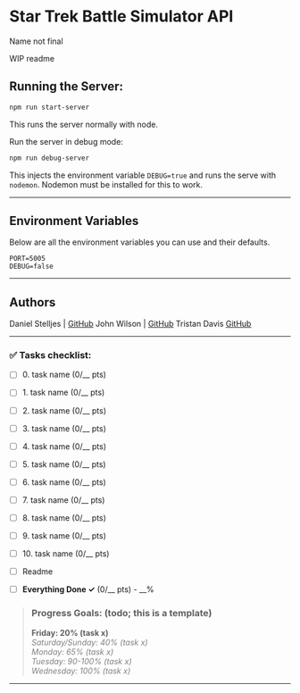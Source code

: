 # Star Trek Battle Simulator API
Name not final

WIP readme

## Running the Server:

```bash
npm run start-server
```
This runs the server normally with node.

Run the server in debug mode:
```bash
npm run debug-server
```
This injects the environment variable `DEBUG=true` and runs the serve with `nodemon`.
Nodemon must be installed for this to work.

----

## Environment Variables
Below are all the environment variables you can use and their defaults.
```dotenv
PORT=5005
DEBUG=false
```

----
## Authors

Daniel Stelljes | [GitHub](https://github.com/Zytronium)
John Wilson | [GitHub](https://github.com/Paintballskaguy)
Tristan Davis [GitHub](https://github.com/TebariousBag)

----

### ✅ Tasks checklist:
- [ ] ​0. task name (0/__ pts)
- [ ] ​1. task name (0/__ pts)
- [ ] ​2. task name (0/__ pts)
- [ ] ​3. task name (0/__ pts)
- [ ] ​4. task name (0/__ pts)
- [ ] ​5. task name (0/__ pts)
- [ ] ​6. task name (0/__ pts)
- [ ] ​7. task name (0/__ pts)
- [ ] ​8. task name (0/__ pts)
- [ ] ​9. task name (0/__ pts)
- [ ] ​10. task name (0/__ pts)


- [ ] Readme
- [ ] **Everything Done ✓** (0/__ pts) - __%

>### Progress Goals:  (todo; this is a template)
><strong>Friday: 20% (task x)</strong>  
<em style="color: gray">Saturday/Sunday: 40% (task x)</em>  
<em style="color: gray">Monday: 65% (task x)</em>  
<em style="color: gray">Tuesday: 90-100% (task x)</em>  
<em style="color: gray">Wednesday: 100% (task x)</em>  
---
